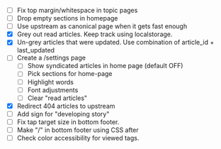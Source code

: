 - [ ] Fix top margin/whitespace in topic pages
- [ ] Drop empty sections in homepage
- [ ] Use upstream as canonical page when it gets fast enough
- [x] Grey out read articles. Keep track using localstorage.
- [x] Un-grey articles that were updated. Use combination of article_id + last_updated
- [ ] Create a /settings page
	- [ ] Show syndicated articles in home page (default OFF)
	- [ ] Pick sections for home-page
	- [ ] Highlight words
	- [ ] Font adjustments
	- [ ] Clear "read articles"
- [x] Redirect 404 articles to upstream
- [ ] Add sign for "developing story"
- [ ] Fix tap target size in bottom footer.
- [ ] Make "/" in bottom footer using CSS after
- [ ] Check color accessibility for viewed tags.